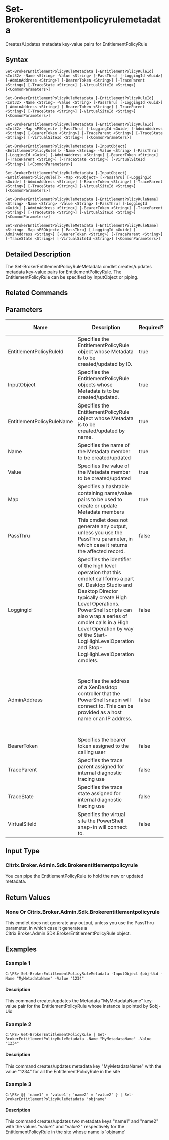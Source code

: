 ﻿
# Set-Brokerentitlementpolicyrulemetadata
Creates/Updates metadata key-value pairs for EntitlementPolicyRule
## Syntax

```
Set-BrokerEntitlementPolicyRuleMetadata [-EntitlementPolicyRuleId] <Int32> -Name <String> -Value <String> [-PassThru] [-LoggingId <Guid>] [-AdminAddress <String>] [-BearerToken <String>] [-TraceParent <String>] [-TraceState <String>] [-VirtualSiteId <String>] [<CommonParameters>]  
  
Set-BrokerEntitlementPolicyRuleMetadata [-EntitlementPolicyRuleId] <Int32> -Name <String> -Value <String> [-PassThru] [-LoggingId <Guid>] [-AdminAddress <String>] [-BearerToken <String>] [-TraceParent <String>] [-TraceState <String>] [-VirtualSiteId <String>] [<CommonParameters>]  
  
Set-BrokerEntitlementPolicyRuleMetadata [-EntitlementPolicyRuleId] <Int32> -Map <PSObject> [-PassThru] [-LoggingId <Guid>] [-AdminAddress <String>] [-BearerToken <String>] [-TraceParent <String>] [-TraceState <String>] [-VirtualSiteId <String>] [<CommonParameters>]  
  
Set-BrokerEntitlementPolicyRuleMetadata [-InputObject] <EntitlementPolicyRule[]> -Name <String> -Value <String> [-PassThru] [-LoggingId <Guid>] [-AdminAddress <String>] [-BearerToken <String>] [-TraceParent <String>] [-TraceState <String>] [-VirtualSiteId <String>] [<CommonParameters>]  
  
Set-BrokerEntitlementPolicyRuleMetadata [-InputObject] <EntitlementPolicyRule[]> -Map <PSObject> [-PassThru] [-LoggingId <Guid>] [-AdminAddress <String>] [-BearerToken <String>] [-TraceParent <String>] [-TraceState <String>] [-VirtualSiteId <String>] [<CommonParameters>]  
  
Set-BrokerEntitlementPolicyRuleMetadata [-EntitlementPolicyRuleName] <String> -Name <String> -Value <String> [-PassThru] [-LoggingId <Guid>] [-AdminAddress <String>] [-BearerToken <String>] [-TraceParent <String>] [-TraceState <String>] [-VirtualSiteId <String>] [<CommonParameters>]  
  
Set-BrokerEntitlementPolicyRuleMetadata [-EntitlementPolicyRuleName] <String> -Map <PSObject> [-PassThru] [-LoggingId <Guid>] [-AdminAddress <String>] [-BearerToken <String>] [-TraceParent <String>] [-TraceState <String>] [-VirtualSiteId <String>] [<CommonParameters>]
```

## Detailed Description
The Set-BrokerEntitlementPolicyRuleMetadata cmdlet creates/updates metadata key-value pairs for EntitlementPolicyRule. The EntitlementPolicyRule can be specified by InputObject or piping.


## Related Commands

## Parameters
| Name   | Description | Required? | Pipeline Input | Default Value |
| --- | --- | --- | --- | --- |
| EntitlementPolicyRuleId | Specifies the EntitlementPolicyRule object whose Metadata is to be created/updated by ID. | true | true (ByValue) |  |
| InputObject | Specifies the EntitlementPolicyRule objects whose Metadata is to be created/updated. | true | true (ByValue) |  |
| EntitlementPolicyRuleName | Specifies the EntitlementPolicyRule object whose Metadata is to be created/updated by name. | true | true (ByValue, ByPropertyName) |  |
| Name | Specifies the name of the Metadata member to be created/updated | true | true (ByPropertyName) |  |
| Value | Specifies the value of the Metadata member to be created/updated | true | true (ByPropertyName) |  |
| Map | Specifies a hashtable containing name/value pairs to be used to create or update Metadata members | true | true (ByValue) |  |
| PassThru | This cmdlet does not generate any output, unless you use the PassThru parameter, in which case it returns the affected record. | false | false | False |
| LoggingId | Specifies the identifier of the high level operation that this cmdlet call forms a part of. Desktop Studio and Desktop Director typically create High Level Operations. PowerShell scripts can also wrap a series of cmdlet calls in a High Level Operation by way of the Start-LogHighLevelOperation and Stop-LogHighLevelOperation cmdlets. | false | false |  |
| AdminAddress | Specifies the address of a XenDesktop controller that the PowerShell snapin will connect to. This can be provided as a host name or an IP address. | false | false | Localhost. Once a value is provided by any cmdlet, this value will become the default. |
| BearerToken | Specifies the bearer token assigned to the calling user | false | false |  |
| TraceParent | Specifies the trace parent assigned for internal diagnostic tracing use | false | false |  |
| TraceState | Specifies the trace state assigned for internal diagnostic tracing use | false | false |  |
| VirtualSiteId | Specifies the virtual site the PowerShell snap-in will connect to. | false | false |  |

## Input Type

### Citrix.Broker.Admin.Sdk.Brokerentitlementpolicyrule
You can pipe the EntitlementPolicyRule to hold the new or updated metadata.
## Return Values

### None Or Citrix.Broker.Admin.Sdk.Brokerentitlementpolicyrule
This cmdlet does not generate any output, unless you use the PassThru parameter, in which case it generates a Citrix.Broker.Admin.SDK.BrokerEntitlementPolicyRule object.
## Examples

### Example 1

```
C:\PS> Set-BrokerEntitlementPolicyRuleMetadata -InputObject $obj-Uid -Name "MyMetadataName" -Value "1234"
```

#### Description
This command creates/updates the Metadata "MyMetadataName" key-value pair for the EntitlementPolicyRule whose instance is pointed by \$obj-Uid
### Example 2

```
C:\PS> Get-BrokerEntitlementPolicyRule | Set-BrokerEntitlementPolicyRuleMetadata -Name "MyMetadataName" -Value "1234"
```

#### Description
This command creates/updates metadata key "MyMetadataName" with the value "1234" for all the EntitlementPolicyRule in the site
### Example 3

```
C:\PS> @{ 'name1' = 'value1'; 'name2' = 'value2' } | Set-BrokerEntitlementPolicyRuleMetadata 'objname'
```

#### Description
This command creates/updates two metadata keys "name1" and "name2" with the values "value1" and "value2" respectively for the EntitlementPolicyRule in the site whose name is 'objname'
